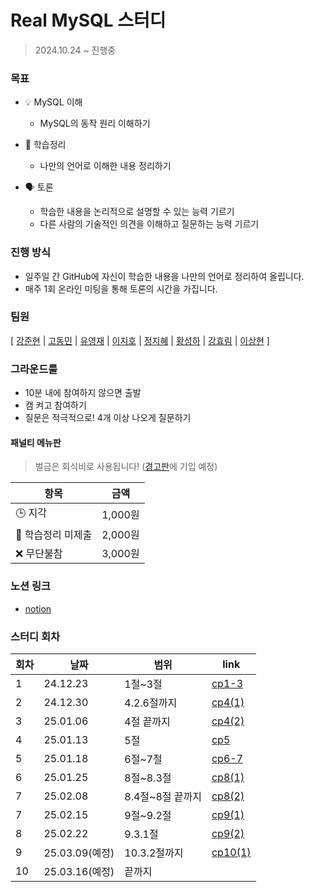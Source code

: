 # Real MySQL 스터디
> 2024.10.24 ~ 진행중

### 목표

- 💡 MySQL 이해
  - MySQL의 동작 원리 이해하기

- 📝 학습정리
  - 나만의 언어로 이해한 내용 정리하기

- 🗣️ 토론
  - 학습한 내용을 논리적으로 설명할 수 있는 능력 기르기
  - 다른 사람의 기술적인 의견을 이해하고 질문하는 능력 기르기

### 진행 방식

- 일주일 간 GitHub에 자신이 학습한 내용을 나만의 언어로 정리하여 올립니다.
- 매주 1회 온라인 미팅을 통해 토론의 시간을 가집니다.

### 팀원

[ [강준현](https://github.com/JunhyunKang) | [고동민](https://github.com/Gdm0714) | [유영재](https://github.com/yu-yj215) | [이지호](https://github.com/wlgh1553) |
 [정지혜](https://github.com/Jeongwisdom) | [황성하](https://github.com/Fixtar) | [강효림](https://github.com/hyo-limilimee) | [이상현](https://github.com/shl0501) ]

### 그라운드룰

- 10분 내에 참여하지 않으면 출발
- 캠 켜고 참여하기
- 질문은 적극적으로! 4개 이상 나오게 질문하기

#### 패널티 메뉴판
>벌금은 회식비로 사용됩니다! ([경고판](https://mango-seahorse-2f0.notion.site/16073e4ec58f805595fbd6e4458fb71f?pvs=4)에 기입 예정)

| 항목 | 금액 |
|------|--------|
| 🕒 지각 | 1,000원 |
| 📝 학습정리 미제출 | 2,000원 |
| ❌ 무단불참 | 3,000원 |

### 노션 링크
- [notion](https://mango-seahorse-2f0.notion.site/12973e4ec58f80d59e50cd7a6893fdc2?pvs=4)

### 스터디 회차

| 회차 | 날짜 | 범위 | link |
|------|------|------|------|
| 1 | 24.12.23 | 1절~3절 | [cp1-3](https://github.com/MySQL-Study/Real-MySQL-1/tree/main/cp1-3) |
| 2 | 24.12.30 | 4.2.6절까지 | [cp4(1)](https://github.com/MySQL-Study/Real-MySQL-1/tree/main/cp4(1)) |
| 3 | 25.01.06 | 4절 끝까지 | [cp4(2)](https://github.com/MySQL-Study/Real-MySQL-1/tree/main/cp4(2)) |
| 4 | 25.01.13 | 5절 | [cp5](https://github.com/MySQL-Study/Real-MySQL-1/tree/main/cp5) |
| 5 | 25.01.18 | 6절~7절 | [cp6-7](https://github.com/MySQL-Study/Real-MySQL-1/tree/main/cp6-7) |
| 6 | 25.01.25 | 8절~8.3절 | [cp8(1)](https://github.com/MySQL-Study/Real-MySQL-1/tree/main/cp8(1)) |
| 7 | 25.02.08 | 8.4절~8절 끝까지 | [cp8(2)](https://github.com/MySQL-Study/Real-MySQL-1/tree/main/cp8(2)) |
| 7 | 25.02.15 | 9절~9.2절 | [cp9(1)](https://github.com/MySQL-Study/Real-MySQL-1/tree/main/cp9(1)) |
| 8 | 25.02.22 | 9.3.1절 | [cp9(2)](https://github.com/MySQL-Study/Real-MySQL-1/tree/main/cp9(2)) |
| 9 | 25.03.09(예정) | 10.3.2절까지 | [cp10(1)](https://github.com/MySQL-Study/Real-MySQL-1/tree/main/cp10(1)) |
| 10 | 25.03.16(예정) | 끝까지 | |
